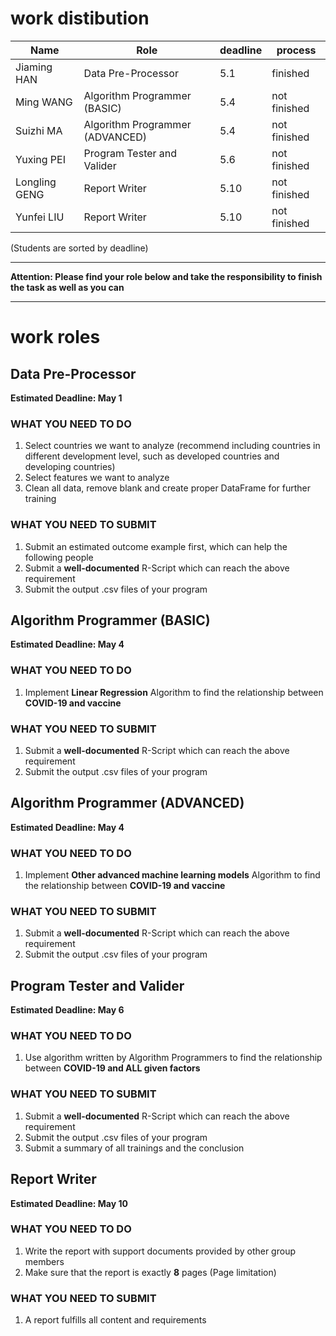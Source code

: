 
# work distibution
| Name | Role | deadline | process |
| ---- | ---- | ---- | ---- |
| Jiaming HAN | Data Pre-Processor | 5.1 | finished |
| Ming WANG | Algorithm Programmer (BASIC)  | 5.4 | not finished |
| Suizhi MA | Algorithm Programmer (ADVANCED) | 5.4| not finished |
| Yuxing PEI | Program Tester and Valider | 5.6 | not finished |
| Longling GENG | Report Writer | 5.10 | not finished |
| Yunfei LIU | Report Writer | 5.10 | not finished |

(Students are sorted by deadline)
	
---

**Attention: Please find your role below and take the responsibility to finish the task as well as you can**

---

# work roles
## Data Pre-Processor
**Estimated Deadline: May 1**
### WHAT YOU NEED TO DO
1. Select countries we want to analyze (recommend including countries in different development level, such as developed countries and developing countries)
2. Select features we want to analyze
3. Clean all data, remove blank and create proper DataFrame for further training

### WHAT YOU NEED TO SUBMIT
1. Submit an estimated outcome example first, which can help the following people
2. Submit a **well-documented** R-Script which can reach the above requirement
3. Submit the output .csv files of your program

## Algorithm Programmer (BASIC)
**Estimated Deadline: May 4**
### WHAT YOU NEED TO DO
1. Implement **Linear Regression** Algorithm to find the relationship between **COVID-19 and vaccine**

### WHAT YOU NEED TO SUBMIT
1. Submit a **well-documented** R-Script which can reach the above requirement
2. Submit the output .csv files of your program

## Algorithm Programmer (ADVANCED)
**Estimated Deadline: May 4**
### WHAT YOU NEED TO DO
1. Implement **Other advanced machine learning models** Algorithm to find the relationship between **COVID-19 and vaccine**

### WHAT YOU NEED TO SUBMIT
1. Submit a **well-documented** R-Script which can reach the above requirement
2. Submit the output .csv files of your program

## Program Tester and Valider
**Estimated Deadline: May 6**

### WHAT YOU NEED TO DO
1. Use algorithm written by Algorithm Programmers to find the relationship between **COVID-19 and ALL given factors** 

### WHAT YOU NEED TO SUBMIT
1. Submit a **well-documented** R-Script which can reach the above requirement
2. Submit the output .csv files of your program
3. Submit a summary of all trainings and the conclusion

## Report Writer
**Estimated Deadline: May 10**

### WHAT YOU NEED TO DO
1. Write the report with support documents provided by other group members
2. Make sure that the report is exactly **8** pages (Page limitation)

### WHAT YOU NEED TO SUBMIT
1. A report fulfills all content and requirements


